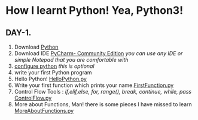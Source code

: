 # How I learnt Python! Yea, Python3!

## DAY-1. 
1. Download [Python](https://www.python.org/downloads/)
2. Download IDE [PyCharm- Community Edition](https://www.jetbrains.com/pycharm/download/)
*you can use any IDE or simple Notepad that you are comfortable with*
3. [configure python](https://www.jetbrains.com/help/pycharm/configuring-python-interpreter.html) *this is optional*
4. write your first Python program
5. Hello Python! [HelloPython.py](https://github.com/failedpeanut/python/blob/main/day1/HelloPython.py)
6. Write your first function which prints your name.[FirstFunction.py](https://github.com/failedpeanut/python/blob/main/day1/FirstFunction.py)
7. Control Flow Tools : *if,elif,else, for, range(), break, continue, while, pass* [ControlFlow.py](https://github.com/failedpeanut/python/blob/main/day1/ControlFlow.py)
8. More about Functions, Man! there is some pieces I have missed to learn [MoreAboutFunctions.py](https://github.com/failedpeanut/python/blob/main/day1/MoreAboutFunctions.py)

